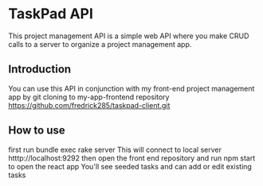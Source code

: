# TaskPad API

This project management API is a simple web API where you make CRUD calls to a server to organize a project management app.


## Introduction

You can use this API in conjunction with my front-end project management app by git cloning to my-app-frontend repository https://github.com/fredrick285/taskpad-client.git 

## How to use 
first run  bundle exec rake server
This will connect to local server htttp://localhost:9292
then open the front end repository and run npm start to open the react app
You'll see seeded tasks and can add or edit existing tasks

